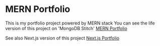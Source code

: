 # MERN Portfolio

This is my portfolio project powered by MERN stack
You can see the life version of this project on 'MongoDB Stitch' [MERN Portfolio](https://portfoliosapp-ggbsw.mongodbstitch.com/)

See also Next.js version of this project [Next.js Portfolio](https://github.com/alex8585/portfolio-next)
